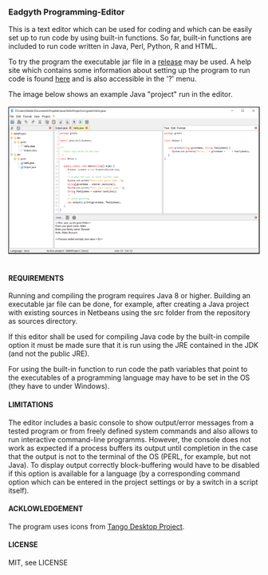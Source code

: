 <h3>Eadgyth Programming-Editor</h3>
<p>
This is a text editor which can be used for coding and which can be easily set up to run
code by using built-in functions. So far, built-in functions are included to run code
written in Java, Perl, Python, R and HTML.
<br>
<p> 
To try the program the executable jar file in a
<a href="https://github.com/Eadgyth/Programming-Editor/releases">release</a> may be used.
A help site which contains some information about setting up the program to run
code is found
<a href="https://github.com/Eadgyth/Programming-Editor/tree/master/docs/help/help.html">here</a>
and is also accessible in the '?' menu.
<br>
<p>
The image below shows an example Java "project" run in the editor.
<br>
<br>
<img src="docs/images/ExampleProject.png" width="700"/><br><br>
<h4>REQUIREMENTS</h4>
<p>
Running and compiling the program requires Java 8 or higher. Building an executable jar
file can be done, for example, after creating a Java project with existing sources in
Netbeans using the src folder from the repository as sources directory.
<p>
If this editor shall be used for compiling Java code by the built-in compile option it must
be made sure that it is run using the JRE contained in the JDK (and not the public JRE).
<p>
For using the built-in function to run code the path variables that point to the executables
of a programming language may have to be set in the OS (they have to under Windows).
<br>
<h4>LIMITATIONS</h4>
<p>
The editor includes a basic console to show output/error messages from a tested program
or from freely defined system commands and also allows to run interactive command-line
programms. However, the console does not work as expected if a process buffers its
output until completion in the case that the output is not to the terminal of the OS
(PERL, for example, but not Java). To display output correctly block-buffering would
have to be disabled if this option is available for a language (by a corresponding
command option which can be entered in the project settings or by a switch in a script
itself).
<br>
<h4>ACKLOWLEDGEMENT</h4>
<p>
The program uses icons from
<a href="https://github.com/Distrotech/tango-icon-theme">Tango Desktop Project</a>.
<br>
<h4>LICENSE</h4>
<p>
MIT, see LICENSE<br>
